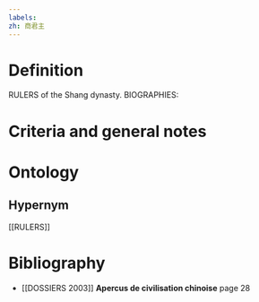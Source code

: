 ```yaml
---
labels: 
zh: 商君主
---
```


# Definition
RULERS of the Shang dynasty. BIOGRAPHIES:
# Criteria and general notes
# Ontology

## Hypernym
[[RULERS]]
# Bibliography
- [[DOSSIERS 2003]]
**Apercus de civilisation chinoise** page 28
